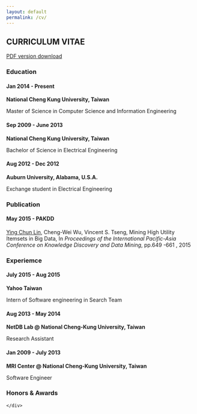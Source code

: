 ```yaml
---
layout: default
permalink: /cv/
---
```


<section class="title">
    <div class="container">
        <h1>CURRICULUM VITAE</h1>
        <p><a href="#">PDF version download</a></p>
    </div>
</section>

<section class="education">
    <div class="container">
        <h3 class="categories">Education</h3>
        <div class="row">
            <h4 class="col-sm-4">Jan 2014 - Present</h4>
            <div class="col-sm-8">
                <p><b>National Cheng Kung University, Taiwan</b></p>
                <p>Master of Science in Computer Science and Information Engineering</p>
            </div>
        </div>
        <div class="row">
            <h4 class="col-sm-4">Sep 2009 - June 2013</h4>
            <div class="col-sm-8">
                <p><b>National Cheng Kung University, Taiwan</b></p>
                <p>Bachelor of Science in Electrical Engineering</p>
            </div>
        </div>
        <div class="row">
            <h4 class="col-sm-4">Aug 2012 - Dec 2012</h4>
            <div class="col-sm-8">
                <p><b>Auburn University, Alabama, U.S.A.</b></p>
                <p>Exchange student in Electrical Engineering</p>
            </div>
        </div>  
    </div>
</section>

<section class="publication">
    <div class="container">
        <h3 class="categories">Publication</h3>
        <div class="row">
            <h4 class="col-sm-4">May 2015 - PAKDD</h4>
            <div class="col-sm-8">
                <p><u>Ying Chun Lin</u>, Cheng-Wei Wu, Vincent S. Tseng, Mining High Utility Itemsets in Big Data, In <i>Proceedings of the International Pacific-Asia Conference on Knowledge Discovery and Data Mining</i>, pp.649 -661 , 2015 </p>
            </div>
        </div>
    </div>
</section>

<section class="work">
    <div class="container">
        <h3 class="categories">Experiemce</h3>
        <div class="row">
            <h4 class="col-sm-4">July 2015 - Aug 2015</h4>
            <div class="col-sm-8">
                <p><b>Yahoo Taiwan</b></p>
                <p>Intern of Software engineering in Search Team</p>
            </div>
        </div>
        <div class="row">
            <h4 class="col-sm-4">Aug 2013 - May 2014</h4>
            <div class="col-sm-8">
                <p><b>NetDB Lab @ National Cheng-Kung University, Taiwan</b></p>
                <p>Research Assistant</p>
            </div>
        </div>
        <div class="row">
            <h4 class="col-sm-4">Jan 2009 - July 2013</h4>
            <div class="col-sm-8">
                <p><b>MRI Center @ National Cheng-Kung University, Taiwan</b></p>
                <p>Software Engineer</p>
            </div>
        </div>
    </div>
</section>

<section class="honor">
    <div class="container">
        <h3 class="categories">Honors & Awards</h3>
        
    </div>
</section>

